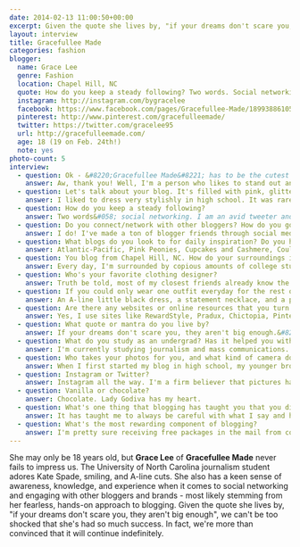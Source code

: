 ```yaml
---
date: 2014-02-13 11:00:50+00:00
excerpt: Given the quote she lives by, "if your dreams don't scare you, they aren't big enough", we can't be too shocked that she's had so much success. In fact, we're more than convinced that it will continue indefinitely. 
layout: interview
title: Gracefullee Made
categories: fashion
blogger:
  name: Grace Lee
  genre: Fashion
  location: Chapel Hill, NC
  quote: How do you keep a steady following? Two words. Social networking.
  instagram: http://instagram.com/bygracelee
  facebook: https://www.facebook.com/pages/Gracefullee-Made/189938861052819
  pinterest: http://www.pinterest.com/gracefulleemade/
  twitter: https://twitter.com/gracelee95
  url: http://gracefulleemade.com/
  age: 18 (19 on Feb. 24th!)
  note: yes
photo-count: 5
interview:
  - question: Ok - &#8220;Gracefullee Made&#8221; has to be the cutest blog name, ever. (Your full name is Grace Lee) What gave you the idea to use it?
    answer: Aw, thank you! Well, I'm a person who likes to stand out and I didn't want my blog name to be something common. Also, how many people do you know that can fit their full name into their blog name? Exactly. One of my close friends in high school used to call me 'Grace full Lee' and it seemed fitting to use as my blog name.
  - question: Let's talk about your blog. It's filled with pink, glitter, and smiles! What made you want to get into blogging/launch your own blog, and how long have you been blogging for?
    answer: I liked to dress very stylishly in high school. It was rare for anyone to see me in a t-shirt or tennis shoes. On a daily basis, my classmates, friends, and even teachers would ask me where I got my clothes, shoes, accessories, etc. I decided it was best to blog about it. It was like having an online diary where I could post my looks, and then share what I was wearing. I have been blogging for four years now.
  - question: How do you keep a steady following?
    answer: Two words&#058; social networking. I am an avid tweeter and instagram-mer. I try to write posts and say things that other bloggers and readers can relate to. Also, having an eye for what kind of shots you want is key. It's almost like being a salesman because you're constantly promoting your blog on social media and preserving the best image for it.
  - question: Do you connect/network with other bloggers? How do you go about initiating those conversations?
    answer: I do! I've made a ton of blogger friends through social media, and I've only met a few of them in real life, but that's only because it's hard meeting up with bloggers that are many states away. But I do still keep in contact with them and even email them for upcoming blogger collaborations here and there. Usually, I'll just shoot them an email or a text and the conversation just flows. Is it crazy to be close with people you've never met? It's amazing how social media does that to us.
  - question: What blogs do you look to for daily inspiration? Do you have any must-visit blogs?
    answer: Atlantic-Pacific, Pink Peonies, Cupcakes and Cashmere, Could I Have That?, and The Sweetest Thing are definitely a few of my favorite style inspirations and must-visit blogs. I'm particularly drawn to any blogs that can captivate readers with their words and creative photos.
  - question: You blog from Chapel Hill, NC. How do your surroundings influence your style?
    answer: Every day, I'm surrounded by copious amounts of college students on campus as I go to class, run errands, and take blog shoots. Therefore, I see a lot of styles on a daily basis. It's definitely hard being motivated in Chapel Hill, especially because it's a college town and most people like to wear sportswear and hoodies to be comfortable in class. But luckily, Pinterest and other fashion blogs keep me inspired.
  - question: Who's your favorite clothing designer?
    answer: Truth be told, most of my closest friends already know the answer to this one without even thinking twice about it. My favorite would have to be Kate Spade. I always stalk the NYFW collections every year and I simply cannot get enough of the brights, bows, and all things colorific.
  - question: If you could only wear one outfit everyday for the rest of your life, what would it be?
    answer: An A-line little black dress, a statement necklace, and a pair of colorful pumps. Classy and elegant.
  - question: Are there any websites or online resources that you turn to for guidance with respect to blogging and maintaining your blog?
    answer: Yes, I use sites like RewardStyle, Pradux, Chictopia, Pinterest, Lucky Community to share my blog posts and pictures with the fashion community. RewardStyle is a great way to not only find similar items, but also provides commission towards the blogger when that similar item is clicked on and purchased from the readers. My wonderful blog layout was created by Shannon Page Designs who did an amazing job at glamming up my site!
  - question: What quote or mantra do you live by?
    answer: If your dreams don't scare you, they aren't big enough.&#8220; That has to be one of my favorite quotes, hands down. I am constantly pushing myself to be better and to shoot for high expectations. I want to inspire others, but at the same time, inspire myself as well.
  - question: What do you study as an undergrad? Has it helped you with your blog?
    answer: I'm currently studying journalism and mass communications. I always had a knack for writing. I use my blog not only for personal style posts, but also a way to express my thoughts to my readers. I think it's very important to have that voice as a fashion blogger. Majoring in journalism has helped with my blog. I'm currently taking a News Writing class, and it has really opened my eyes to information that I did not know about the world of journalism, and I am enjoying every step of the journey.
  - question: Who takes your photos for you, and what kind of camera do you use?
    answer: When I first started my blog in high school, my younger brother who is 13, took my photos. Though, I technically dragged him outdoors most of the time, sometimes I want to say that he enjoyed playing &#8220;blog photographer&#8221; for me. Since bringing younger brothers with you to college isn't allowed, I rely on my older sister, who is a senior here in Chapel Hill, or one of my best friends Ginger Melton. They are both supportive of my blog in every way.
  - question: Instagram or Twitter?
    answer: Instagram all the way. I'm a firm believer that pictures have a way of telling a story in a deeper perspective than words can.
  - question: Vanilla or chocolate?
    answer: Chocolate. Lady Godiva has my heart.
  - question: What's one thing that blogging has taught you that you did not expect to learn?
    answer: It has taught me to always be careful with what I say and how I say it. We live in a world where words can be taken out of context or used in a different manner, and that is always something everyone should be cautious of.
  - question: What's the most rewarding component of blogging?
    answer: I'm pretty sure receiving free packages in the mail from companies trumps all rewarding components of being a blogger. Am I right? Okay, all jokes aside. But I do love mail days and keeping in contact with companies that sponsor me. I've met some pretty incredible people and it's nice to know that. It's so great being able to boost both of our followers simply by helping each other out.
---
```


She may only be 18 years old, but **Grace Lee** of **Gracefullee Made** never fails to impress us. The University of North Carolina journalism student adores Kate Spade, smiling, and A-line cuts. She also has a keen sense of awareness, knowledge, and experience when it comes to social networking and engaging with other bloggers and brands - most likely stemming from her fearless, hands-on approach to blogging. Given the quote she lives by, "if your dreams don't scare you, they aren't big enough", we can't be too shocked that she's had so much success. In fact, we're more than convinced that it will continue indefinitely.